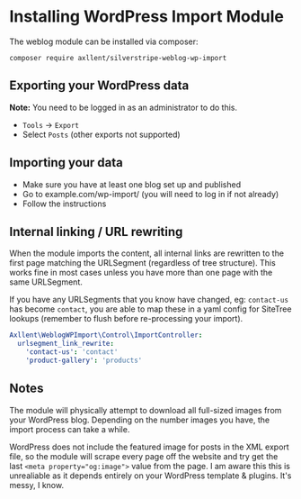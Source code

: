 # Installing WordPress Import Module

The weblog module can be installed via composer:

```
composer require axllent/silverstripe-weblog-wp-import
```

## Exporting your WordPress data

**Note:** You need to be logged in as an administrator to do this.

- `Tools` -> `Export`
- Select `Posts` (other exports not supported)


## Importing your data

- Make sure you have at least one blog set up and published
- Go to example.com/wp-import/ (you will need to log in if not already)
- Follow the instructions


## Internal linking / URL rewriting

When the module imports the content, all internal links are rewritten to the first page matching the
URLSegment (regardless of tree structure). This works fine in most cases unless you have more than one
page with the same URLSegment.

If you have any URLSegments that you know have changed, eg: `contact-us` has become `contact`, you are able
to map these in a yaml config for SiteTree lookups (remember to flush before re-processing your import).

```yaml
Axllent\WeblogWPImport\Control\ImportController:
  urlsegment_link_rewrite:
    'contact-us': 'contact'
    'product-gallery': 'products'
```


## Notes

The module will physically attempt to download all full-sized images from your WordPress blog.
Depending on the number images you have, the import process can take a while.

WordPress does not include the featured image for posts in the XML export file, so the module will
scrape every page off the website and try get the last `<meta property="og:image">` value from the page.
I am aware this this is unrealiable as it depends entirely on your WordPress template & plugins.
It's messy, I know.
